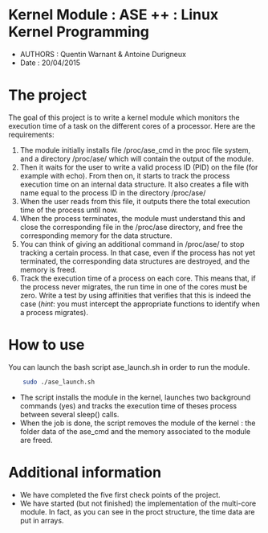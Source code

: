 # Kernel Module :  ASE ++ : Linux Kernel Programming
- AUTHORS : Quentin Warnant & Antoine Durigneux
- Date : 20/04/2015

# The project

The goal of this project is to write a kernel module which monitors the execution time of a task on the different cores of a processor. Here are the requirements:

1. The module initially installs file /proc/ase_cmd in the proc file system, and a directory /proc/ase/ which will contain the output of the module.
2. Then it waits for the user to write a valid process ID (PID) on the file (for example with echo). From then on, it starts to track the process execution time on an internal data structure. It also creates a file with name equal to the process ID in the directory /proc/ase/
3. When the user reads from this file, it outputs there the total execution time of the process until now.
4. When the process terminates, the module must understand this and close the corresponding file in the /proc/ase directory, and free the corresponding memory for the data structure.
5. You can think of giving an additional command in /proc/ase/ to stop tracking a certain process. In that case, even if the process has not yet terminated, the corresponding data structures are destroyed, and the memory is freed.
6. Track the execution time of a process on each core. This means that, if the process never migrates, the run time in one of the cores must be zero. Write a test by using affinities that verifies that this is indeed the case (_hint_: you must intercept the appropriate functions to identify when a process migrates).

# How to use 
You can launch the bash script ase_launch.sh in order to run the module. 
```bash
	sudo ./ase_launch.sh 
```
- The script installs the module in the kernel, launches two background commands (yes) and tracks the execution time of theses process between several sleep() calls.
- When the job is done, the script removes the module of the kernel : the folder data of the ase_cmd and the memory associated to the module are freed. 

# Additional information
- We have completed the five first check points of the project. 
- We have started (but not finished) the implementation of the multi-core module. In fact, as you can see in the proct structure, the time data are put in arrays.

